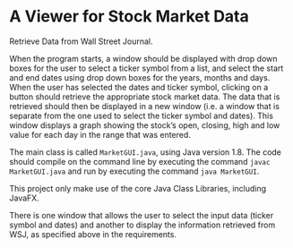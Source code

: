# A Viewer for Stock Market Data
Retrieve Data from Wall Street Journal.

When the program starts, a window should be displayed with drop down boxes for the
user to select a ticker symbol from a list, and select the start and end dates using drop down
boxes for the years, months and days. When the user has selected the dates and ticker
symbol, clicking on a button should retrieve the appropriate stock market data.
The data that is retrieved should then be displayed in a new window (i.e. a window
that is separate from the one used to select the ticker symbol and dates). This window
displays a graph showing the stock’s open, closing, high and low value for each day in the range that
was entered.

The main class is called `MarketGUI.java`, using Java version 1.8. The code should compile on the command line by executing
the command `javac MarketGUI.java` and run by executing the command `java
MarketGUI`.

This project only make use of the core Java Class Libraries, including JavaFX.

There is one window that
allows the user to select the input data (ticker symbol and dates) and another to display
the information retrieved from WSJ, as specified above in the requirements.
